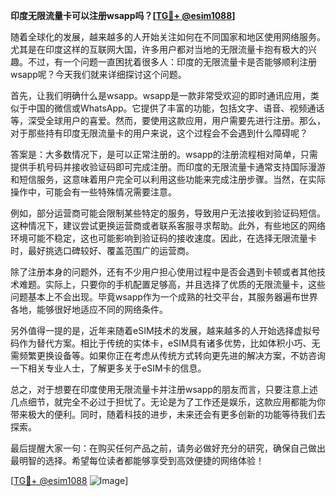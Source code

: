 **印度无限流量卡可以注册wsapp吗？[[TG💪+ @esim1088](https://t.me/s/esim1088)]**

随着全球化的发展，越来越多的人开始关注如何在不同国家和地区使用网络服务。尤其是在印度这样的互联网大国，许多用户都对当地的无限流量卡抱有极大的兴趣。不过，有一个问题一直困扰着很多人：印度的无限流量卡是否能够顺利注册wsapp呢？今天我们就来详细探讨这个问题。

首先，让我们明确什么是wsapp。wsapp是一款非常受欢迎的即时通讯应用，类似于中国的微信或WhatsApp。它提供了丰富的功能，包括文字、语音、视频通话等，深受全球用户的喜爱。然而，要使用这款应用，用户需要先进行注册。那么，对于那些持有印度无限流量卡的用户来说，这个过程会不会遇到什么障碍呢？

答案是：大多数情况下，是可以正常注册的。wsapp的注册流程相对简单，只需提供手机号码并接收验证码即可完成注册。而印度的无限流量卡通常支持国际漫游和短信服务，这意味着用户完全可以利用这些功能来完成注册步骤。当然，在实际操作中，可能会有一些特殊情况需要注意。

例如，部分运营商可能会限制某些特定的服务，导致用户无法接收到验证码短信。这种情况下，建议尝试更换运营商或者联系客服寻求帮助。此外，有些地区的网络环境可能不稳定，这也可能影响到验证码的接收速度。因此，在选择无限流量卡时，最好挑选口碑较好、覆盖范围广的运营商。

除了注册本身的问题外，还有不少用户担心使用过程中是否会遇到卡顿或者其他技术难题。实际上，只要你的手机配置足够高，并且选择了优质的无限流量卡，这些问题基本上不会出现。毕竟wsapp作为一个成熟的社交平台，其服务器遍布世界各地，能够很好地适应不同的网络条件。

另外值得一提的是，近年来随着eSIM技术的发展，越来越多的人开始选择虚拟号码作为替代方案。相比于传统的实体卡，eSIM具有诸多优势，比如体积小巧、无需频繁更换设备等。如果你正在考虑从传统方式转向更先进的解决方案，不妨咨询一下相关专业人士，了解更多关于eSIM卡的信息。

总之，对于想要在印度使用无限流量卡并注册wsapp的朋友而言，只要注意上述几点细节，就完全不必过于担忧了。无论是为了工作还是娱乐，这款应用都能为你带来极大的便利。同时，随着科技的进步，未来还会有更多创新的功能等待我们去探索。

最后提醒大家一句：在购买任何产品之前，请务必做好充分的研究，确保自己做出最明智的选择。希望每位读者都能够享受到高效便捷的网络体验！

[[TG💪+ @esim1088](https://t.me/s/esim1088) ![Image](https://i.postimg.cc/4NQfJmqS/Snipaste-2025-05-13-00-14-12.png)]